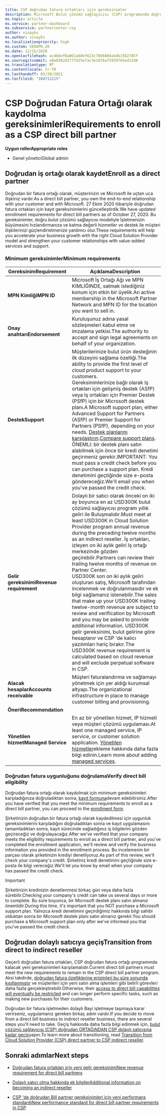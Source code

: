 ```yaml
---
title: CSP doğrudan fatura ortakları için gereksinimler
description: Microsoft Bulut çözümü sağlayıcısı (CSP) programında doğrudan fatura ortağı olmak için en son destek ve hizmet gereksinimlerini nasıl karşılacağınızı öğrenin.
ms.topic: article
ms.service: partner-dashboard
ms.subservice: partnercenter-csp
author: vinayks
ms.author: vinayks
ms.localizationpriority: high
ms.custom: SEOAPR.20
ms.date: 12/15/2020
ms.openlocfilehash: ac4b6ef6a061a68ef623c7666804a4db1582785f
ms.sourcegitcommit: e8e8362d2777d25efac3e1076af5939765ed13d0
ms.translationtype: MT
ms.contentlocale: tr-TR
ms.lasthandoff: 03/20/2021
ms.locfileid: "104712215"
---
```

# <a name="requirements-to-enroll-as-a-csp-direct-bill-partner"></a><span data-ttu-id="12497-103">CSP Doğrudan Fatura Ortağı olarak kaydolma gereksinimleri</span><span class="sxs-lookup"><span data-stu-id="12497-103">Requirements to enroll as a CSP direct bill partner</span></span>

<span data-ttu-id="12497-104">**Uygun roller**</span><span class="sxs-lookup"><span data-stu-id="12497-104">**Appropriate roles**</span></span>

- <span data-ttu-id="12497-105">Genel yönetici</span><span class="sxs-lookup"><span data-stu-id="12497-105">Global admin</span></span>

## <a name="enroll-as-a-direct-partner"></a><span data-ttu-id="12497-106">Doğrudan iş ortağı olarak kaydet</span><span class="sxs-lookup"><span data-stu-id="12497-106">Enroll as a direct partner</span></span>

<span data-ttu-id="12497-107">Doğrudan bir fatura ortağı olarak, müşterinizin ve Microsoft ile uçtan uca ilişkiniz vardır.</span><span class="sxs-lookup"><span data-stu-id="12497-107">As a direct bill partner, you own the end-to-end relationship with your customer and with Microsoft.</span></span> <span data-ttu-id="12497-108">27 Ekim 2020 itibariyle doğrudan fatura ortakları için kayıt gereksinimlerini güncelleştirdik.</span><span class="sxs-lookup"><span data-stu-id="12497-108">We have updated enrollment requirements for direct bill partners as of October 27, 2020.</span></span> <span data-ttu-id="12497-109">Bu gereksinimler, doğru bulut çözümü sağlayıcısı modeliyle İşletmenizin büyümesini hızlandırmanıza ve katma değerli hizmetler ve destek ile müşteri ilişkilerinizi güçlendirietmenize yardımcı olur.</span><span class="sxs-lookup"><span data-stu-id="12497-109">These requirements will help you accelerate your business growth with the right Cloud Solution Provider model and strengthen your customer relationships with value-added services and support.</span></span>  

### <a name="minimum-requirements"></a><span data-ttu-id="12497-110">Minimum gereksinimler</span><span class="sxs-lookup"><span data-stu-id="12497-110">Minimum requirements</span></span>

|<span data-ttu-id="12497-111">**Gereksinim**</span><span class="sxs-lookup"><span data-stu-id="12497-111">**Requirement**</span></span>|  <span data-ttu-id="12497-112">**Açıklama**</span><span class="sxs-lookup"><span data-stu-id="12497-112">**Description**</span></span>  |
|--------------------------------|--------------------------------------------------------------|
|<span data-ttu-id="12497-113">**MPN Kimliği**</span><span class="sxs-lookup"><span data-stu-id="12497-113">**MPN ID**</span></span>   |<span data-ttu-id="12497-114">Microsoft İş Ortağı Ağı ve MPN KIMLIĞINDE, satmak istediğiniz konum için etkin bir üyelik.</span><span class="sxs-lookup"><span data-stu-id="12497-114">An active membership in the Microsoft Partner Network and MPN ID for the location you want to sell in.</span></span>   |
|<span data-ttu-id="12497-115">**Onay anahtarı**</span><span class="sxs-lookup"><span data-stu-id="12497-115">**Endorsement**</span></span>   |<span data-ttu-id="12497-116">Kuruluşunuz adına yasal sözleşmeleri kabul etme ve imzalama yetkisi.</span><span class="sxs-lookup"><span data-stu-id="12497-116">The authority to accept and sign legal agreements on behalf of your organization.</span></span>|
|<span data-ttu-id="12497-117">**Destek**</span><span class="sxs-lookup"><span data-stu-id="12497-117">**Support**</span></span>   |<span data-ttu-id="12497-118">Müşterilerinize bulut ürün desteğinin ilk düzeyini sağlama özelliği.</span><span class="sxs-lookup"><span data-stu-id="12497-118">The ability to provide the first level of cloud product support to your customers.</span></span> <br/><span data-ttu-id="12497-119">Gereksinimlerinize bağlı olarak Iş ortakları için gelişmiş destek (ASfP) veya Iş ortakları için Premier Destek (PSfP) için bir Microsoft destek planı.</span><span class="sxs-lookup"><span data-stu-id="12497-119">A Microsoft support plan, either Advanced Support for Partners (ASfP) or Premier Support for Partners (PSfP), depending on your needs.</span></span> <span data-ttu-id="12497-120">[Destek planlarını karşılaştırın](https://partner.microsoft.com/support/partnersupport).</span><span class="sxs-lookup"><span data-stu-id="12497-120">[Compare support plans](https://partner.microsoft.com/support/partnersupport).</span></span><br/><span data-ttu-id="12497-121">ÖNEMLI: bir destek planı satın alabilmek için önce bir kredi denetimi geçirmeniz gerekir.</span><span class="sxs-lookup"><span data-stu-id="12497-121">IMPORTANT: You must pass a credit check before you can purchase a support plan.</span></span> <span data-ttu-id="12497-122">Kredi denetimini geçtiğinde size e-posta göndereceğiz.</span><span class="sxs-lookup"><span data-stu-id="12497-122">We'll email you when you've passed the credit check.</span></span> |
|<span data-ttu-id="12497-123">**Gelir gereksinimi**</span><span class="sxs-lookup"><span data-stu-id="12497-123">**Revenue requirement**</span></span>|<span data-ttu-id="12497-124">Dolaylı bir satıcı olarak önceki on iki ay boyunca en az USD300K bulut çözümü sağlayıcısı program yıllık geliri ile Buluşmalıdır.</span><span class="sxs-lookup"><span data-stu-id="12497-124">Must meet at least USD300K in Cloud Solution Provider program annual revenue during the preceding twelve months as an indirect reseller.</span></span> <span data-ttu-id="12497-125">İş ortakları, izleyen on iki aylık geliri Iş ortağı merkezinde gözden geçirebilir.</span><span class="sxs-lookup"><span data-stu-id="12497-125">Partners can review their trailing twelve months of revenue on Partner Center.</span></span><br/><span data-ttu-id="12497-126">USD300K son on iki aylık geliri oluşturan satış, Microsoft tarafından incelenmek ve doğrulanmasıdır ve ek bilgi sağlamanız istenebilir.</span><span class="sxs-lookup"><span data-stu-id="12497-126">The sales that make up your USD300K trailing twelve-month revenue are subject to review and verification by Microsoft and you may be asked to provide additional information.</span></span> <span data-ttu-id="12497-127">USD300K gelir gereksinimi, bulut gelirine göre hesaplanır ve CSP 'de kalıcı yazılımları hariç bırakır.</span><span class="sxs-lookup"><span data-stu-id="12497-127">The USD300K revenue requirement is calculated based on cloud revenue and will exclude perpetual software in CSP.</span></span>|
|<span data-ttu-id="12497-128">**Alacak hesaplar**</span><span class="sxs-lookup"><span data-stu-id="12497-128">**Accounts receivable**</span></span> |<span data-ttu-id="12497-129">Müşteri faturalandırma ve sağlamayı yönetmek için yer aldığı kurumsal altyapı.</span><span class="sxs-lookup"><span data-stu-id="12497-129">The organizational infrastructure in place to manage customer billing and provisioning.</span></span>|
|<span data-ttu-id="12497-130">**Öneri**</span><span class="sxs-lookup"><span data-stu-id="12497-130">**Recommendation**</span></span>|             |
|<span data-ttu-id="12497-131">**Yönetilen hizmet**</span><span class="sxs-lookup"><span data-stu-id="12497-131">**Managed Service**</span></span>   |<span data-ttu-id="12497-132">En az bir yönetilen hizmet, IP hizmeti veya müşteri çözümü uygulaması.</span><span class="sxs-lookup"><span data-stu-id="12497-132">At least one managed service, IP service, or customer solution application.</span></span> <span data-ttu-id="12497-133">[Yönetilen hizmetler](https://partner.microsoft.com/business-opportunities/managed-services-provider)ekleme hakkında daha fazla bilgi edinin.</span><span class="sxs-lookup"><span data-stu-id="12497-133">Learn more about adding [managed services](https://partner.microsoft.com/business-opportunities/managed-services-provider).</span></span>|


### <a name="verify-direct-bill-eligibility"></a><span data-ttu-id="12497-134">Doğrudan fatura uygunluğunu doğrulama</span><span class="sxs-lookup"><span data-stu-id="12497-134">Verify direct bill eligibility</span></span>

<span data-ttu-id="12497-135">Doğrudan fatura ortağı olarak kaydolmak için minimum gereksinimleri karşıladığınıza doğruladıktan sonra, [kayıt formuna](https://partner.microsoft.com/pcv/register/joinnow/enrollmentwelcome/Reseller/migrate?cloudInstance=Global)devam edebilirsiniz.</span><span class="sxs-lookup"><span data-stu-id="12497-135">After you have verified that you meet the minimum requirements to enroll as a direct bill partner, you can proceed to the [enrollment form](https://partner.microsoft.com/pcv/register/joinnow/enrollmentwelcome/Reseller/migrate?cloudInstance=Global).</span></span>

<span data-ttu-id="12497-136">Şirketinizin doğrudan bir fatura ortağı olarak kaydedilmesi için uygunluk gereksinimlerini karşıladığını doğruladıktan sonra ve kayıt uygulamasını tamamladıktan sonra, kayıt sürecinde sağladığınız iş bilgilerini gözden geçireceğiz ve doğrulayacağız.</span><span class="sxs-lookup"><span data-stu-id="12497-136">After we've verified that your company meets the eligibility requirements to enroll as a direct bill partner, and you've completed the enrollment application, we'll review and verify the business information you provided in the enrollment process.</span></span> <span data-ttu-id="12497-137">Bu incelemenin bir parçası olarak şirketinizin krediyi denetliyoruz.</span><span class="sxs-lookup"><span data-stu-id="12497-137">As part of this review, we'll check your company's credit.</span></span> <span data-ttu-id="12497-138">Şirketiniz kredi denetimini geçtiğinde size e-posta ile bilgi vereceğiz.</span><span class="sxs-lookup"><span data-stu-id="12497-138">We'll let you know by email when your company has passed the credit check.</span></span>
>[!IMPORTANT]
><span data-ttu-id="12497-139">Şirketinizin kredinizin denetlenmesi birkaç gün veya daha fazla sürebilir.</span><span class="sxs-lookup"><span data-stu-id="12497-139">Checking your company's credit can take us several days or more to complete.</span></span> <span data-ttu-id="12497-140">Bu süre boyunca, bir Microsoft destek planı satın almanız önemlidir.</span><span class="sxs-lookup"><span data-stu-id="12497-140">During this time, it's important that you NOT purchase a Microsoft support plan.</span></span> <span data-ttu-id="12497-141">Yalnızca kredi denetimini geçirdiğimiz hakkında bilgi sahibi olduktan sonra bir Microsoft destek planı satın almanız gerekir.</span><span class="sxs-lookup"><span data-stu-id="12497-141">You should purchase a Microsoft support plan only after we've informed you that you've passed the credit check.</span></span>

## <a name="transition-from-direct-to-indirect-reseller"></a><span data-ttu-id="12497-142">Doğrudan dolaylı satıcıya geçiş</span><span class="sxs-lookup"><span data-stu-id="12497-142">Transition from direct to indirect reseller</span></span>

<span data-ttu-id="12497-143">Geçerli doğrudan fatura ortakları, CSP doğrudan fatura ortağı programında kalacak yeni gereksinimleri karşılamalıdır.</span><span class="sxs-lookup"><span data-stu-id="12497-143">Current direct bill partners must meet the new requirements to remain in the CSP direct bill partner program.</span></span> <span data-ttu-id="12497-144">Aksi takdirde, [doğrudan fatura özelliklerine erişimleri bu süre sonunda kısıtlanmıştır](restricted-direct-bill-capabilities.md) ve müşterileri için yeni satın alma işlemleri gibi belirli görevleri daha fazla gerçekleştirebilir.</span><span class="sxs-lookup"><span data-stu-id="12497-144">Otherwise, their [access to direct bill capabilities will eventually be restricted](restricted-direct-bill-capabilities.md) and can longer perform specific tasks, such as making new purchases for their customers.</span></span>

<span data-ttu-id="12497-145">Doğrudan bir fatura işletmeden dolaylı Bayi işletmeye taşımaya karar verirseniz, uygulamanız gereken birkaç adım vardır.</span><span class="sxs-lookup"><span data-stu-id="12497-145">If you decide to move from a direct bill business to indirect reseller business, there are several steps you'll need to take.</span></span> <span data-ttu-id="12497-146">Geçiş hakkında daha fazla bilgi edinmek için, [bulut çözümü sağlayıcısı (CSP) doğrudan ORTAĞıNDAN CSP dolaylı satıcısına kadar geçiş](transition-direct-to-indirect.md)yapın.</span><span class="sxs-lookup"><span data-stu-id="12497-146">To learn more about transitioning, read [Transition from Cloud Solution Provider (CSP) direct partner to CSP indirect reseller](transition-direct-to-indirect.md).</span></span>

## <a name="next-steps"></a><span data-ttu-id="12497-147">Sonraki adımlar</span><span class="sxs-lookup"><span data-stu-id="12497-147">Next steps</span></span>

- [<span data-ttu-id="12497-148">Doğrudan fatura ortakları için yeni gelir gereksinimi</span><span class="sxs-lookup"><span data-stu-id="12497-148">New revenue requirement for direct bill partners</span></span>](./announcements/2020-october.md#13)
 
- [<span data-ttu-id="12497-149">Dolaylı satıcı olma hakkında ek bilgiler</span><span class="sxs-lookup"><span data-stu-id="12497-149">Additional information on becoming an indirect reseller</span></span>](https://assetsprod.microsoft.com/csp-directbill-to-indirect-transition.pdf)

- [<span data-ttu-id="12497-150">CSP 'de doğrudan Bill partner gereksinimleri için yeni performans standardı</span><span class="sxs-lookup"><span data-stu-id="12497-150">New performance standard for direct bill partner requirements in CSP</span></span>](https://partner.microsoft.comresources/collection/new-performance-standard-for-direct-bill-partner-requirements-in-csp#/)
